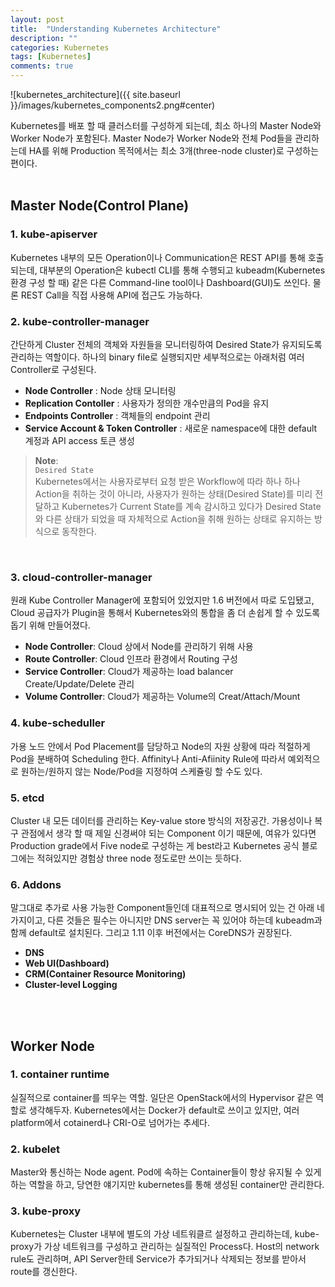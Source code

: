 ```yaml
---
layout: post
title:  "Understanding Kubernetes Architecture"
description: ""
categories: Kubernetes
tags: [Kubernetes]
comments: true
---
```


![kubernetes_architecture]({{ site.baseurl }}/images/kubernetes_components2.png#center)

Kubernetes를 배포 할 때 클러스터를 구성하게 되는데, 최소 하나의 Master Node와 Worker Node가 포함된다. Master Node가 Worker Node와 전체 Pod들을 관리하는데 HA를 위해 Production 목적에서는 최소 3개(three-node cluster)로 구성하는 편이다.
<br>
<br>

## Master Node(Control Plane)

### 1. kube-apiserver
Kubernetes 내부의 모든 Operation이나 Communication은 REST API를 통해 호출되는데, 대부분의 Operation은 kubectl CLI를 통해 수행되고 kubeadm(Kubernetes 환경 구성 할 때) 같은 다른 Command-line tool이나 Dashboard(GUI)도 쓰인다. 물론 REST Call을 직접 사용해 API에 접근도 가능하다.


### 2. kube-controller-manager
간단하게 Cluster 전체의 객체와 자원들을 모니터링하여 Desired State가 유지되도록 관리하는 역할이다. 하나의 binary file로 실행되지만 세부적으로는 아래처럼 여러 Controller로 구성된다.
<br>
* **Node Controller** : Node 상태 모니터링
* **Replication Contoller** : 사용자가 정의한 개수만큼의 Pod을 유지
* **Endpoints Controller** : 객체들의 endpoint 관리
* **Service Account & Token Controller** : 새로운 namespace에 대한 default 계정과 API access 토큰 생성

>**Note**:  
```Desired State```  
Kubernetes에서는 사용자로부터 요청 받은 Workflow에 따라 하나 하나 Action을 취하는 것이 아니라, 사용자가 원하는 상태(Desired State)를 미리 전달하고 Kubernetes가 Current State를 계속 감시하고 있다가 Desired State와 다른 상태가 되었을 때 자체적으로 Action을 취해 원하는 상태로 유지하는 방식으로 동작한다.
<br>

### 3. cloud-controller-manager
원래 Kube Controller Manager에 포함되어 있었지만 1.6 버전에서 따로 도입됐고, Cloud 공급자가 Plugin을 통해서 Kubernetes와의 통합을 좀 더 손쉽게 할 수 있도록 돕기 위해 만들어졌다.
<br>
* **Node Controller**: Cloud 상에서 Node를 관리하기 위해 사용
* **Route Controller**: Cloud 인프라 환경에서 Routing 구성
* **Service Controller**: Cloud가 제공하는 load balancer Create/Update/Delete 관리
* **Volume Controller**: Cloud가 제공하는 Volume의 Creat/Attach/Mount

### 4. kube-scheduller
가용 노드 안에서 Pod Placement를 담당하고 Node의 자원 상황에 따라 적절하게 Pod을 분배하여 Scheduling 한다. Affinity나 Anti-Afiinity Rule에 따라서 예외적으로 원하는/원하지 않는 Node/Pod을 지정하여 스케쥴링 할 수도 있다.

### 5. etcd
Cluster 내 모든 데이터를 관리하는 Key-value store 방식의 저장공간. 가용성이나 복구 관점에서 생각 할 때 제일 신경써야 되는 Component 이기 때문에, 여유가 있다면 Production grade에서 Five node로 구성하는 게 best라고 Kubernetes 공식 블로그에는 적혀있지만 경험상 three node 정도로만 쓰이는 듯하다. 

### 6. Addons
말그대로 추가로 사용 가능한 Component들인데 대표적으로 명시되어 있는 건 아래 네 가지이고, 다른 것들은 필수는 아니지만 DNS server는 꼭 있어야 하는데 kubeadm과 함께 default로 설치된다. 그리고 1.11 이후 버전에서는 CoreDNS가 권장된다. 
* **DNS**
* **Web UI(Dashboard)**
* **CRM(Container Resource Monitoring)**
* **Cluster-level Logging**
<br>
<br>

## Worker Node

### 1. container runtime
실질적으로 container를 띄우는 역할. 일단은 OpenStack에서의 Hypervisor 같은 역할로 생각해두자. Kubernetes에서는 Docker가 default로 쓰이고 있지만, 여러 platform에서 cotainerd나 CRI-O로 넘어가는 추세다.

### 2. kubelet
Master와 통신하는 Node agent. Pod에 속하는 Container들이 항상 유지될 수 있게 하는 역할을 하고, 당연한 얘기지만 kubernetes를 통해 생성된 container만 관리한다.

### 3. kube-proxy
Kubernetes는 Cluster 내부에 별도의 가상 네트워클르 설정하고 관리하는데, kube-proxy가 가상 네트워크를 구성하고 관리하는 실질적인 Process다. Host의 network rule도 관리하며, API Server한테 Service가 추가되거나 삭제되는 정보를 받아서 route를 갱신한다.

